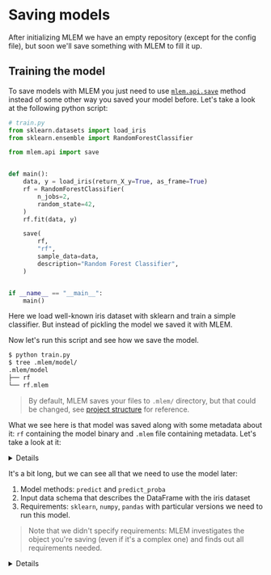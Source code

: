 # Saving models


After initializing MLEM we have an empty repository (except for the config
file), but soon we'll save something with MLEM to fill it up.



## Training the model

To save models with MLEM you just need to use
[`mlem.api.save`](/doc/api-reference/save) method instead of 
some other way you saved your model before.
Let's take a look at the following python script:

```python
# train.py
from sklearn.datasets import load_iris
from sklearn.ensemble import RandomForestClassifier

from mlem.api import save


def main():
    data, y = load_iris(return_X_y=True, as_frame=True)
    rf = RandomForestClassifier(
        n_jobs=2,
        random_state=42,
    )
    rf.fit(data, y)

    save(
        rf,
        "rf",
        sample_data=data,
        description="Random Forest Classifier",
    )


if __name__ == "__main__":
    main()

```

Here we load well-known iris dataset with sklearn and train a simple classifier. But instead of pickling the model we saved it with MLEM.

Now let's run this script and see how we save the model.

```bash
$ python train.py
$ tree .mlem/model/
.mlem/model
├── rf
└── rf.mlem
```

> By default, MLEM saves your files to `.mlem/` directory, but that could be
> changed, see [project structure](/doc/user-guide/project-structure) for
> reference.

What we see here is that model was saved along with some metadata
about it: `rf` containing the model binary and `.mlem` file
containing metadata. Let's take a look at it:

<details>

### `$ cat .mlem/model/rf.mlem`

```yaml
artifacts:
  data:
    hash: 59440b4398b8d45d8ad64d8d407cfdf9
    size: 993
    uri: logreg
model_type:
  methods:
    predict:
      args:
        - name: data
          type_:
            columns:
              - ''
              - sepal length (cm)
              - sepal width (cm)
              - petal length (cm)
              - petal width (cm)
            dtypes:
              - int64
              - float64
              - float64
              - float64
              - float64
            index_cols:
              - ''
            type: dataframe
      name: predict
      returns:
        dtype: int64
        shape:
          - null
        type: ndarray
    predict_proba:
      args:
        - name: data
          type_:
            columns:
              - ''
              - sepal length (cm)
              - sepal width (cm)
              - petal length (cm)
              - petal width (cm)
            dtypes:
              - int64
              - float64
              - float64
              - float64
              - float64
            index_cols:
              - ''
            type: dataframe
      name: predict_proba
      returns:
        dtype: float64
        shape:
          - null
          - 3
        type: ndarray
    sklearn_predict:
      args:
        - name: X
          type_:
            columns:
              - ''
              - sepal length (cm)
              - sepal width (cm)
              - petal length (cm)
              - petal width (cm)
            dtypes:
              - int64
              - float64
              - float64
              - float64
              - float64
            index_cols:
              - ''
            type: dataframe
      name: predict
      returns:
        dtype: int64
        shape:
          - null
        type: ndarray
    sklearn_predict_proba:
      args:
        - name: X
          type_:
            columns:
              - ''
              - sepal length (cm)
              - sepal width (cm)
              - petal length (cm)
              - petal width (cm)
            dtypes:
              - int64
              - float64
              - float64
              - float64
              - float64
            index_cols:
              - ''
            type: dataframe
      name: predict_proba
      returns:
        dtype: float64
        shape:
          - null
          - 3
        type: ndarray
  type: sklearn
object_type: model
requirements:
  - module: sklearn
    version: 1.0.2
  - module: pandas
    version: 1.4.1
  - module: numpy
    version: 1.22.3
```

</details>

It's a bit long, but we can see all that we need to use the model later:

1. Model methods: `predict` and `predict_proba`
2. Input data schema that describes the DataFrame with the iris dataset
3. Requirements: `sklearn`, `numpy`, `pandas` with particular versions we need
   to run this model.

> Note that we didn't specify requirements: MLEM investigates the object you're
> saving (even if it's a complex one) and finds out all requirements needed.

<details>

### ⛳ Train

Tag: [2-train](https://github.com/iterative/example-mlem-get-started/tree/2-train)
```bash
$ git add .mlem/model
$ git commit -m "Train the model"
$ git diff 2-train
```

</details>